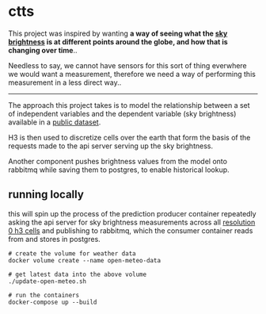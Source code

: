 # ctts

This project was inspired by wanting **a way of seeing what the
[sky brightness](https://en.wikipedia.org/wiki/Sky_brightness) is at different points around the globe, and how that is
changing over time**..

Needless to say, we cannot have sensors for this sort of thing
everwhere we would want a measurement, therefore we need a way
of performing this measurement
in a less direct way..

---

The approach this project takes is to model the relationship
between a set of independent variables and the dependent variable
(sky brightness) available in a [public dataset](http://www.unihedron.com/projects/darksky/database/?csv=true).

H3 is then used to discretize cells over the earth that form
the basis of the requests made to the api server serving up
the sky brightness.

Another component pushes brightness values from the model onto
rabbitmq while saving them to postgres, to enable historical lookup.

## running locally

this will spin up the process of the prediction producer container repeatedly asking the api server for sky brightness
measurements across all [resolution 0 h3 cells](https://h3geo.org/docs/core-library/restable/) and publishing to
rabbitmq, which the consumer container reads from and stores in postgres.

```shell
# create the volume for weather data
docker volume create --name open-meteo-data

# get latest data into the above volume
./update-open-meteo.sh

# run the containers
docker-compose up --build
```
